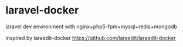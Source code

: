 # laravel-docker
laravel dev environment with nginx+php5-fpm+mysql+redis+mongodb

inspired by laraedit-docker https://github.com/laraedit/laraedit-docker
